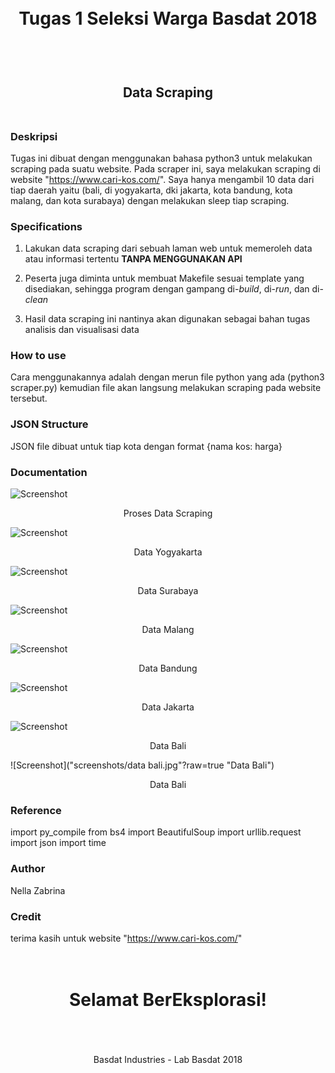<h1 align="center">
  <br>
  Tugas 1 Seleksi Warga Basdat 2018
  <br>
  <br>
</h1>

<h2 align="center">
  <br>
  Data Scraping
  <br>
  <br>
</h2>

### Deskripsi

Tugas ini dibuat dengan menggunakan bahasa python3 untuk melakukan scraping pada suatu website. Pada scraper ini, saya melakukan scraping di website "https://www.cari-kos.com/". Saya hanya mengambil 10 data dari tiap daerah yaitu (bali, di yogyakarta, dki jakarta, kota bandung, kota malang, dan kota surabaya) dengan melakukan sleep tiap scraping.

### Specifications

1. Lakukan data scraping dari sebuah laman web untuk memeroleh data atau informasi tertentu __TANPA MENGGUNAKAN API__

2. Peserta juga diminta untuk membuat Makefile sesuai template yang disediakan, sehingga program dengan gampang di-_build_, di-_run_, dan di-_clean_

3. Hasil data scraping ini nantinya akan digunakan sebagai bahan tugas analisis dan visualisasi data

### How to use
Cara menggunakannya adalah dengan merun file python yang ada (python3 scraper.py) kemudian file akan langsung melakukan scraping pada website tersebut.

### JSON Structure
JSON file dibuat untuk tiap kota dengan format
{nama kos: harga}

### Documentation
![Screenshot](https://github.com/nellazabrina/Seleksi-2018/blob/master/Tugas1/screenshots/data%20scraping.jpg?raw=true "Data Scraping")
<p align="center">Proses Data Scraping</p>

![Screenshot](https://github.com/nellazabrina/Seleksi-2018/blob/master/Tugas1/screenshots/data%20di%20yogyakarta.jpg?raw=true "Data Yogyakarta")
<p align="center">Data Yogyakarta</p>

![Screenshot](https://github.com/nellazabrina/Seleksi-2018/blob/master/Tugas1/screenshots/data%20kota%20surabaya.jpg?raw=true "Data Surabaya")
<p align="center">Data Surabaya</p>

![Screenshot](https://github.com/nellazabrina/Seleksi-2018/blob/master/Tugas1/screenshots/data%20kota%20malang.jpg?raw=true "Data Malang")
<p align="center">Data Malang</p>

![Screenshot](https://github.com/nellazabrina/Seleksi-2018/blob/master/Tugas1/screenshots/data%20kota%20bandung.jpg?raw=true "Data Bandung")
<p align="center">Data Bandung</p>

![Screenshot](https://github.com/nellazabrina/Seleksi-2018/blob/master/Tugas1/screenshots/data%20dki%20jakarta.jpg?raw=true "Data Jakarta")
<p align="center">Data Jakarta</p>

![Screenshot](https://github.com/nellazabrina/Seleksi-2018/blob/master/Tugas1/screenshots/data%20bali.jpg?raw=true "Data Bali")
<p align="center">Data Bali</p>

![Screenshot]("screenshots/data bali.jpg"?raw=true "Data Bali")
<p align="center">Data Bali</p>

### Reference

import py_compile
from bs4 import BeautifulSoup
import urllib.request
import json
import time

### Author
Nella Zabrina

### Credit
terima kasih untuk website "https://www.cari-kos.com/"

<h1 align="center">
  <br>
  Selamat BerEksplorasi!
  <br>
  <br>
</h1>

<p align="center">
  <br>
  Basdat Industries - Lab Basdat 2018
  <br>
  <br>
</p>
